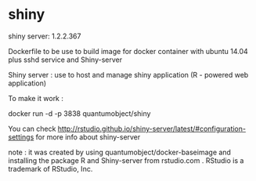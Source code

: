 shiny
=====

shiny server: 1.2.2.367

Dockerfile to be use to build image for docker container with ubuntu 14.04 plus sshd service and Shiny-server

Shiny server : use to host and manage shiny application (R - powered web application)

To make it work :

docker run -d -p 3838 quantumobject/shiny

You can check http://rstudio.github.io/shiny-server/latest/#configuration-settings for more info about shiny-server

note : it was created by using quantumobject/docker-baseimage and installing the package R and Shiny-server from rstudio.com . RStudio is a trademark of RStudio, Inc.
